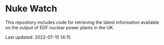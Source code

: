 # Nuke Watch

This repository includes code for retrieving the latest information available on the output of EDF nuclear power plants in the UK.

Last updated: 2022-07-15 14:15